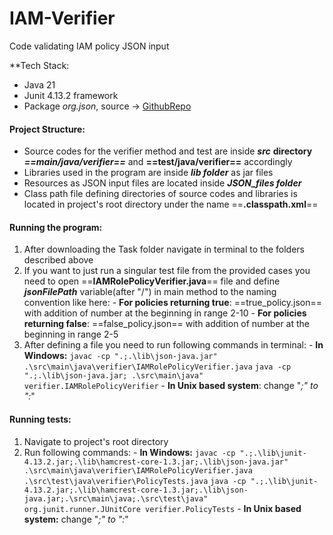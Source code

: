 # IAM-Verifier
Code validating IAM policy JSON input

**Tech Stack: 
- Java 21
- Junit 4.13.2 framework
-  Package *org.json*, source -> [GithubRepo](https://github.com/stleary/JSON-java?tab=readme-ov-file)

#### **Project Structure:**
-  Source codes for the verifier method and test are inside ***src*** **directory**  ***==main/java/verifier==*** and **==test/java/verifier==** accordingly
- Libraries used in the program are inside ***lib folder*** as jar files
-  Resources as JSON input files are located inside ***JSON_files folder***
- Class path file defining directories of source codes and libraries is located in project's root directory under the name ==**.classpath.xml**== 

#### **Running the program:**
1. After downloading the Task folder navigate in terminal to the folders described above
2.  If you want to just run a singular test file from the provided cases you need to open ==**IAMRolePolicyVerifier.java**== file and define ***jsonFilePath*** variable(after "/") in main method to the naming convention like here:
		-  **For policies returning true**: ==true_policy.json== with addition of number at the beginning in range 2-10
		- **For policies returning false**: ==false_policy.json== with addition of number at the beginning in range 2-5
3. After defining a file you need to run following commands in terminal:
		- **In Windows:**
			`javac -cp ".;.\lib\json-java.jar" .\src\main\java\verifier\IAMRolePolicyVerifier.java`
			`java -cp ".;.\lib\json-java.jar; .\src\main\java" verifier.IAMRolePolicyVerifier`
		-  **In Unix based system**: change "*;" to ":*"

#### **Running tests:**
1. Navigate to project's root directory
2. Run following commands:
		-  **In Windows:**
			`javac -cp ".;.\lib\junit-4.13.2.jar;.\lib\hamcrest-core-1.3.jar;.\lib\json-java.jar" .\src\main\java\verifier\IAMRolePolicyVerifier.java .\src\test\java\verifier\PolicyTests.java`
			`java -cp ".;.\lib\junit-4.13.2.jar;.\lib\hamcrest-core-1.3.jar;.\lib\json-java.jar;.\src\main\java;.\src\test\java" org.junit.runner.JUnitCore verifier.PolicyTests`
		- **In Unix based system:** change "*;" to ":*"

